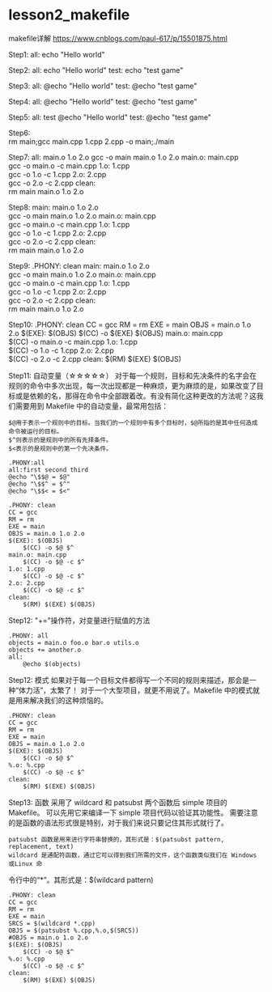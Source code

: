 # lesson2_makefile
makefile详解 https://www.cnblogs.com/paul-617/p/15501875.html

Step1:
	all:
		echo "Hello world"

Step2:
	all:
		echo "Hello world"
	test:
		echo "test game"

Step3:
	all:
		@echo "Hello world"
	test:
		@echo "test game"

Step4:
	all:
		@echo "Hello world"
	test:
		@echo "test game"

Step5:
	all: test
		@echo "Hello world"
	test:
		@echo "test game"

Step6:	
	rm main;gcc main.cpp 1.cpp 2.cpp -o main;./main

Step7:
	all: main.o 1.o 2.o	
		gcc -o main main.o 1.o 2.o
	main.o: main.cpp	
		gcc -o main.o -c main.cpp
	1.o: 1.cpp	
		gcc -o 1.o -c 1.cpp
	2.o: 2.cpp	
		gcc -o 2.o -c 2.cpp
	clean:	
		rm main main.o 1.o 2.o

Step8:
	main: main.o 1.o 2.o	
		gcc -o main main.o 1.o 2.o
	main.o: main.cpp	
		gcc -o main.o -c main.cpp
	1.o: 1.cpp	
		gcc -o 1.o -c 1.cpp
	2.o: 2.cpp	
		gcc -o 2.o -c 2.cpp
	clean:	
		rm main main.o 1.o 2.o

Step9:
	.PHONY: clean
	main: main.o 1.o 2.o	
		gcc -o main main.o 1.o 2.o
	main.o: main.cpp	
		gcc -o main.o -c main.cpp
	1.o: 1.cpp	
		gcc -o 1.o -c 1.cpp
	2.o: 2.cpp	
		gcc -o 2.o -c 2.cpp
	clean:	
		rm main main.o 1.o 2.o

Step10:
	.PHONY: clean
	CC = gcc
	RM = rm
	EXE = main
	OBJS = main.o 1.o 2.o
	$(EXE): $(OBJS)
		$(CC) -o $(EXE) $(OBJS)
	main.o: main.cpp	
		$(CC) -o main.o -c main.cpp
	1.o: 1.cpp	
		$(CC) -o 1.o -c 1.cpp
	2.o: 2.cpp	
		$(CC) -o 2.o -c 2.cpp
	clean:
		$(RM) $(EXE) $(OBJS)

Step11:
	自动变量（☆☆☆☆☆）
	对于每⼀个规则，⽬标和先决条件的名字会在规则的命令中多次出现，每⼀次出现都是⼀种麻烦，更为麻烦的是，如果改变了⽬标或是依赖的名，那得在命令中全部跟着改。有没有简化这种更改的⽅法呢？这我们需要⽤到 Makefile 中的⾃动变量，最常用包括：

	$@⽤于表示⼀个规则中的⽬标。当我们的⼀个规则中有多个⽬标时，$@所指的是其中任何造成命令被运⾏的⽬标。
	$^则表示的是规则中的所有先择条件。
	$<表示的是规则中的第⼀个先决条件。

	.PHONY:all
	all:first second third
	@echo "\$$@ = $@"
	@echo "\$$^ = $^"
	@echo "\$$< = $<"
 
	.PHONY: clean
	CC = gcc
	RM = rm
	EXE = main
	OBJS = main.o 1.o 2.o
	$(EXE): $(OBJS)
		$(CC) -o $@ $^
	main.o: main.cpp	
		$(CC) -o $@ -c $^
	1.o: 1.cpp	
		$(CC) -o $@ -c $^
	2.o: 2.cpp	
		$(CC) -o $@ -c $^
	clean:
		$(RM) $(EXE) $(OBJS)

Step12:
	"+="操作符，对变量进⾏赋值的⽅法

	.PHONY: all
	objects = main.o foo.o bar.o utils.o
	objects += another.o
	all:
		@echo $(objects)

Step12:
	模式
	如果对于每⼀个⽬标⽂件都得写⼀个不同的规则来描述，那会是⼀种“体⼒活”，太繁了！
	对于⼀个⼤型项⽬，就更不⽤说了。Makefile 中的模式就是⽤来解决我们的这种烦恼的。

	.PHONY: clean
	CC = gcc
	RM = rm
	EXE = main
	OBJS = main.o 1.o 2.o
	$(EXE): $(OBJS)
		$(CC) -o $@ $^
	%.o: %.cpp	
		$(CC) -o $@ -c $^
	clean:
		$(RM) $(EXE) $(OBJS)	

Step13:
	函数
	采⽤了 wildcard 和 patsubst 两个函数后 simple 项⽬的 Makefile。
	可以先⽤它来编译⼀下 simple 项⽬代码以验证其功能性。
	需要注意的是函数的语法形式很是特别，对于我们来说只要记住其形式就⾏了。

	patsubst 函数是⽤来进⾏字符串替换的，其形式是：$(patsubst pattern, replacement, text)
	wildcard 是通配符函数，通过它可以得到我们所需的⽂件，这个函数类似我们在 Windows 或Linux 命
令⾏中的“*”。其形式是：$(wildcard pattern)

	.PHONY: clean
	CC = gcc
	RM = rm
	EXE = main
	SRCS = $(wildcard *.cpp)
	OBJS = $(patsubst %.cpp,%.o,$(SRCS))
	#OBJS = main.o 1.o 2.o
	$(EXE): $(OBJS)
		$(CC) -o $@ $^
	%.o: %.cpp	
		$(CC) -o $@ -c $^
	clean:
		$(RM) $(EXE) $(OBJS)


	
	










